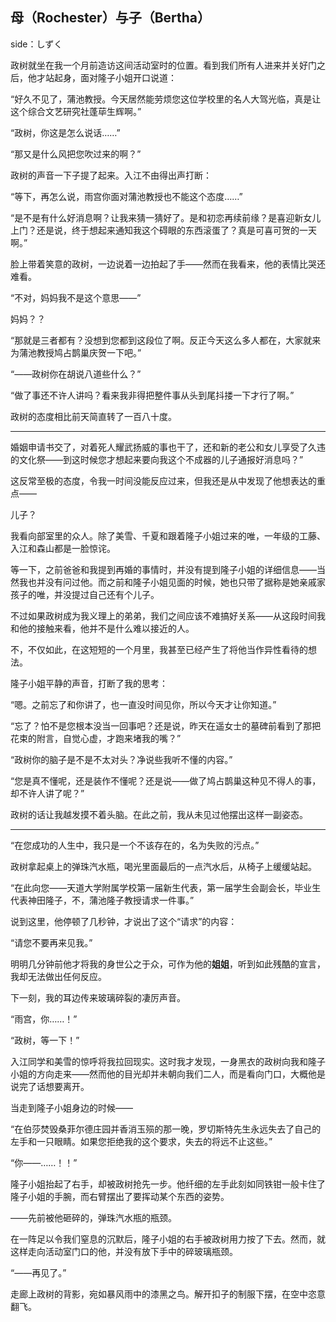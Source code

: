 ## 母（Rochester）与子（Bertha）

side：しずく

政树就坐在我一个月前造访这间活动室时的位置。看到我们所有人进来并关好门之后，他才站起身，面对隆子小姐开口说道：

“好久不见了，蒲池教授。今天居然能劳烦您这位学校里的名人大驾光临，真是让这个综合文艺研究社蓬荜生辉啊。”

“政树，你这是怎么说话……”

“那又是什么风把您吹过来的啊？”

政树的声音一下子提了起来。入江不由得出声打断：

“等下，再怎么说，雨宫你面对蒲池教授也不能这个态度……”

“是不是有什么好消息啊？让我来猜一猜好了。是和初恋再续前缘？是喜迎新女儿上门？还是说，终于想起来通知我这个碍眼的东西滚蛋了？真是可喜可贺的一天啊。”

脸上带着笑意的政树，一边说着一边拍起了手——然而在我看来，他的表情比哭还难看。

“不对，妈妈我不是这个意思——”

妈妈？？

“那就是三者都有？没想到您都到这段位了啊。反正今天这么多人都在，大家就来为蒲池教授鸠占鹊巢庆贺一下吧。”

“——政树你在胡说八道些什么？”

“做了事还不许人讲吗？看来我非得把整件事从头到尾抖搂一下才行了啊。”

政树的态度相比前天简直转了一百八十度。

***

婚姻申请书交了，对着死人耀武扬威的事也干了，还和新的老公和女儿享受了久违的文化祭——到这时候您才想起来要向我这个不成器的儿子通报好消息吗？”

这反常至极的态度，令我一时间没能反应过来，但我还是从中发现了他想表达的重点——

儿子？

我看向部室里的众人。除了美雪、千夏和跟着隆子小姐过来的唯，一年级的工藤、入江和森山都是一脸惊诧。

等一下，之前爸爸和我提到再婚的事情时，并没有提到隆子小姐的详细信息——当然我也并没有问过他。而之前和隆子小姐见面的时候，她也只带了据称是她亲戚家孩子的唯，并没提过自己还有个儿子。

不过如果政树成为我义理上的弟弟，我们之间应该不难搞好关系——从这段时间我和他的接触来看，他并不是什么难以接近的人。

不，不仅如此，在这短短的一个月里，我甚至已经产生了将他当作异性看待的想法。

隆子小姐平静的声音，打断了我的思考：

“嗯。之前忘了和你讲了，也一直没时间见你，所以今天才让你知道。”

“忘了？怕不是您根本没当一回事吧？还是说，昨天在遥女士的墓碑前看到了那把花束的附言，自觉心虚，才跑来堵我的嘴？”

“政树你的脑子是不是不太对头？净说些我听不懂的内容。”

“您是真不懂呢，还是装作不懂呢？还是说——做了鸠占鹊巢这种见不得人的事，却不许人讲了呢？”

政树的话让我越发摸不着头脑。在此之前，我从未见过他摆出这样一副姿态。

***

“在您成功的人生中，我只是一个不该存在的，名为失败的污点。”

政树拿起桌上的弹珠汽水瓶，喝光里面最后的一点汽水后，从椅子上缓缓站起。

“在此向您——天道大学附属学校第一届新生代表，第一届学生会副会长，毕业生代表神田隆子，不，蒲池隆子教授请求一件事。”

说到这里，他停顿了几秒钟，才说出了这个“请求”的内容：

“请您不要再来见我。”

明明几分钟前他才将我的身世公之于众，可作为他的**姐姐**，听到如此残酷的宣言，我却无法做出任何反应。

下一刻，我的耳边传来玻璃碎裂的凄厉声音。

“雨宫，你……！”

“政树，等一下！”

入江同学和美雪的惊呼将我拉回现实。这时我才发现，一身黑衣的政树向我和隆子小姐的方向走来——然而他的目光却并未朝向我们二人，而是看向门口，大概他是说完了话想要离开。

当走到隆子小姐身边的时候——

“在伯莎焚毁桑菲尔德庄园并香消玉殒的那一晚，罗切斯特先生永远失去了自己的左手和一只眼睛。如果您拒绝我的这个要求，失去的将远不止这些。”

“你——……！！”

隆子小姐抬起了右手，却被政树抢先一步。他纤细的左手此刻如同铁钳一般卡住了隆子小姐的手腕，而右臂摆出了要挥动某个东西的姿势。

——先前被他砸碎的，弹珠汽水瓶的瓶颈。

在一阵足以令我们窒息的沉默后，隆子小姐的右手被政树用力按了下去。然而，就这样走向活动室门口的他，并没有放下手中的碎玻璃瓶颈。

“——再见了。”

走廊上政树的背影，宛如暴风雨中的漆黑之鸟。解开扣子的制服下摆，在空中恣意翻飞。
